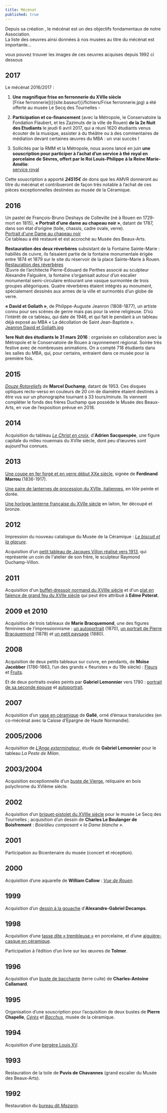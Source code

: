```yaml
---
title: Mécénat
published: true
---
```

Depuis sa création , le mécénat est un des objectifs fondamentaux de notre Association.  
La liste des oeuvres ainsi données à nos musées au titre du mécénat est importante...  

vous pouvez trouver les images de ces oeuvres acquises depuis 1992 ci dessous  





## 2017  
 Le mécénat 2016/2017 :  
 1) **Une magnifique frise en ferronnerie du XVIIe siècle**  
 [Frise ferronnerie]({{site.baseurl}}/fichiers/Frise ferronnerie.jpg)
 a été offerte au musée Le Secq des Tournelles -  
 
2) **Participation et co-financement** (avec la Métropole, le Conservatoire la Fondation Flaubert, et les Zazimuts de la ville de Rouen) **de la 2e Nuit des Etudiants** le jeudi 6 avril 2017, qui a réuni 1620 étudiants venus écouter de la musique, assister à du théâtre ou à des commentaires de médiation devant certaines œuvres du MBA : un vrai succès !  

3) Sollicités par la RMM et la Métropole, nous avons lancé en juin **une souscription pour
participer à l’achat d’un service à thé royal en porcelaine de Sèvres, offert par le Roi Louis-Philippe**
**à la Reine Marie-Amélie**:  
[service royal](/pages/mecenat/2018-serviceroyal.jpg)






  
Cette souscription a apporté _**24515€**_ de dons que les AMVR donneront au titre du mécénat et contribueront de façon très notable à l’achat de ces pièces exceptionnelles destinées au musée de la Céramique.








## 2016  

Un pastel de François-Bruno Deshays de Colleville (né à Rouen en 1729- mort en 1815), **« Portrait d’une dame au chapeau noir »**, datant de 1787, dans son état d’origine (toile, chassis, cadre ovale, verre).  
[Portrait d'une Dame au chapeau noir](/fichiers/oeuvres/2016-deshays-de-colleville.jpg/)  
 Ce tableau a été restauré et est accroché au Musée des Beaux-Arts.  

**Restauration des deux réverbères** subsistant de la Fontaine Sainte-Marie : habillés de cuivre, ils faisaient partie de la fontaine monumentale érigée entre 1874 et 1879 sur le site du réservoir de la place Sainte-Marie à Rouen.  
[Restauration des réverbères](/fichiers/oeuvres/2016-reverbere.jpg)  
Œuvre de l’architecte Pierre-Édouard de Perthes associé au sculpteur Alexandre Falguière, la fontaine s’organisait autour d’un escalier monumental semi-circulaire entourant une vasque surmontée de trois groupes allégoriques. Quatre réverbères étaient intégrés au monument, spécialement dessinés aux armes de la ville et surmontés d’un globe de verre.

**« David et Goliath »**, de Philippe-Auguste Jeanron (1808-1877), un artiste connu pour ses scènes de genre mais pas pour la veine religieuse. D’où l’intérêt de ce tableau, qui date de 1946, et qui fait le pendant à un tableau déjà exposé au MBA « La décollation de Saint Jean-Baptiste ».  
[Jeanron David et Goliath.jpg](/fichiers/oeuvres/2016-jeanron-david-et-goliath.jpg)

**1ere Nuit des étudiants le 31 mars 2016** : organisée en collaboration avec la Métropole et le Conservatoire de Rouen à rayonnement régional. Soirée très festive avec de nombreuses animations. On a compté 718 étudiants dans les salles du MBA, qui, pour certains, entraient dans ce musée pour la première fois.

## 2015

[*Douze Rotoreliefs*](/pages/mecenat/2015-duchamp.html) de **Marcel Duchamp**, datant de 1953. Ces disques optiques recto-verso en couleurs de 20 cm de diamètre étaient destinés à être vus sur un phonographe tournant à 33 tours/minute. Ils viennent compléter le fonds des frères Duchamp que possède le Musée des Beaux-Arts, en vue de l’exposition prévue en 2018.

## 2014

Acquisition du tableau [*Le Christ en croix*](/pages/mecenat/2014-sacquespee.html), d’**Adrien Sacquespée**, une figure capitale du milieu rouennais du XVIIe siècle, dont peu d’œuvres sont aujourd’hui connues.

## 2013

[Une coupe en fer forgé et en verre début XXe siècle](/pages/mecenat/2013-coupe-marrou.html), signée de **Ferdinand Marrou** (1836-1917).

[Une paire de lanternes de procession du XVIIe, italiennes](/pages/mecenat/2013-lanterne.html), en tôle peinte et dorée.

[Une horloge lanterne française du XVIIe siècle](/pages/mecenat/2013-horloge.html) en laiton, fer découpé et bronze.

## 2012

Impression du nouveau catalogue du Musée de la Céramique : [*Le biscuit et la glaçure*](/pages/mecenat/2012-le-biscuit-et-la-glacure.html).

Acquisition d’un [petit tableau de Jacques Villon réalisé vers 1913](/pages/mecenat/2012-villon.html), qui représente un coin de l'atelier de son frère, le sculpteur Raymond Duchamp-Villon.

## 2011

Acquisition d'un [buffet-dressoir normand du XVIIIe siècle](/pages/mecenat/2011-buffet.html) et d'un [plat en faïence de grand feu du XVIIe siècle](/pages/mecenat/2011-plat.html) qui peut être attribué à **Edme Poterat**.

## 2009 et 2010

Acquisition de trois tableaux de **Marie Bracquemond**, une des figures féminines de l’impressionnisme : [un autoportrait](/pages/mecenat/2010-autoportrait.html) (1870), [un portrait de Pierre Bracquemond](/pages/mecenat/2010-portrait.html) (1878) et [un petit paysage](/pages/mecenat/2010-paysage.html) (1880).

## 2008

Acquisition de deux petits tableaux sur cuivre, en pendants, de **Moïse Jacobber** (1786-1863, l’un des grands « fleuristes » du 19e siècle) : [Fleurs](/pages/mecenat/2008-jaccober-fleurs.html) et [Fruits](/pages/mecenat/2008-jaccober-fruits.html).

Et de deux portraits ovales peints par **Gabriel Lemonnier** vers 1780 : [portrait de sa seconde épouse](/pages/mecenat/2008-lemonnier-epouse.html) et [autoportrait](/pages/mecenat/2008-lemonnier-autoportrait.html).

## 2007

Acquisition d’un [vase en céramique](/pages/mecenat/2007-vase-galle.html) de **Gallé**, orné d’émaux translucides (en co-mécénat avec la Caisse d’Epargne de Haute Normandie).

## 2005/2006

Acquisition de [*L’Ange exterminateur*](/pages/mecenat/2006-lemonnier.html), étude de **Gabriel Lemonnier** pour le tableau *La Peste de Milan*.

## 2003/2004

Acquisition exceptionnelle d’un [buste de Vierge](/pages/mecenat/2003-buste-vierge.html), reliquaire en bois polychrome du XVIème siècle.

## 2002

Acquisition d’un [briquet-pistolet du XVIIIe siècle](/pages/mecenat/2002-briquet-pistolet.html) pour le musée Le Secq des Tournelles ; acquisition d’un dessin de **Charles Le Boulanger de Boisfremont** : *Boieldieu composant « la Dame blanche »*.

## 2001

Participation au Bicentenaire du musée (concert et réception).

## 2000

Acquisition d’une aquarelle de **William Callow** : [*Vue de Rouen*](/pages/mecenat/2000-callow.html).

## 1999

Acquisition d’un [dessin à la gouache](/pages/mecenat/1999-decamps.html) d’**Alexandre-Gabriel Decamps**.

## 1998

Acquisition d’une [tasse dite « trembleuse »](/pages/mecenat/1997-trembleuse.html) en porcelaine, et d’une [aiguière-casque en céramique](/pages/mecenat/1998-aiguiere-casque.html).

Participation à l’édition d’un livre sur les œuvres de **Tolmer**.

## 1996

Acquisition d’un [buste de bacchante](/pages/mecenat/1997-callamard.html) (terre cuite) de **Charles-Antoine Callamard**.

## 1995

Organisation d’une souscription pour l’acquisition de deux bustes de **Pierre Chapelle**, [*Cérès*](/pages/mecenat/1995-buste-ceres.html) et [*Bacchus*](/pages/mecenat/1995-buste-bacchus.html), musée de la céramique.

## 1994

Acquisition d’une [bergère Louis XV](/pages/mecenat/1994-bergere.html).

## 1993

Restauration de la toile de **Puvis de Chavannes** (grand escalier du Musée des Beaux-Arts).

## 1992

Restauration du [bureau dit *Mazarin*](/pages/mecenat/1992-bureau-mazarin.html).
